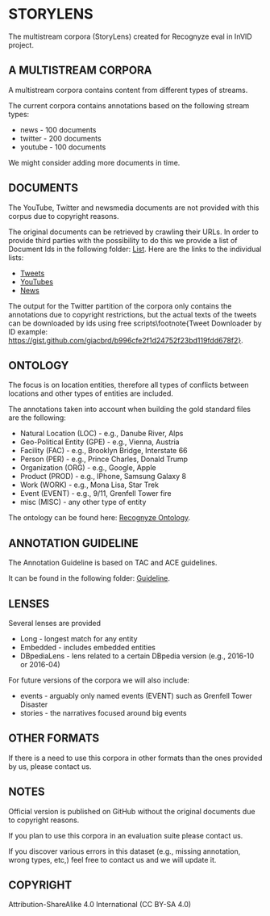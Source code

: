 # STORYLENS

The multistream corpora (StoryLens) created for Recognyze eval in InVID project.

## A MULTISTREAM CORPORA

A multistream corpora contains content from different types of streams. 

The current corpora contains annotations based on the following stream types: 

* news - 100 documents
* twitter - 200 documents
* youtube - 100 documents

We might consider adding more documents in time.

## DOCUMENTS
The YouTube, Twitter and newsmedia documents are not provided with this corpus due to copyright reasons.

The original documents can be retrieved by crawling their URLs. In order to provide third parties with the possibility to do this we provide a list of Document Ids in the following folder: [List](https://github.com/modultechnology/storylens/tree/master/lists). Here are the links to the individual lists:
* [Tweets](https://github.com/modultechnology/storylens/blob/master/lists/tweets.csv)
* [YouTubes](https://github.com/modultechnology/storylens/blob/master/lists/youtubes.csv)
* [News](https://github.com/modultechnology/storylens/blob/master/lists/news.csv)

The output for the Twitter partition of the corpora only contains the annotations due to copyright restrictions, but the actual texts of the tweets can be downloaded by ids using free scripts\footnote{Tweet Downloader by ID example: https://gist.github.com/giacbrd/b996cfe2f1d24752f23bd119fdd678f2}.

## ONTOLOGY

The focus is on location entities, therefore all types of conflicts between locations
and other types of entities are included.

The annotations taken into account when building the gold standard files are the following:
* Natural Location (LOC) - e.g., Danube River, Alps
* Geo-Political Entity (GPE) - e.g., Vienna, Austria
* Facility (FAC) - e.g., Brooklyn Bridge, Interstate 66
* Person (PER) - e.g., Prince Charles, Donald Trump
* Organization (ORG) - e.g., Google, Apple
* Product (PROD) - e.g., IPhone, Samsung Galaxy 8
* Work (WORK) - e.g., Mona Lisa, Star Trek
* Event (EVENT) - e.g., 9/11, Grenfell Tower fire
* misc (MISC) - any other type of entity

The ontology can be found here: [Recognyze Ontology](https://github.com/modultechnology/storylens/blob/master/ontology/recognyze).

## ANNOTATION GUIDELINE

The Annotation Guideline is based on TAC and ACE guidelines.

It can be found in the following folder: [Guideline](https://github.com/modultechnology/storylens/tree/master/guideline).

## LENSES
Several lenses are provided
* Long - longest match for any entity
* Embedded - includes embedded entities
* DBpediaLens - lens related to a certain DBpedia version (e.g., 2016-10 or 2016-04)

For future versions of the corpora we will also include:
* events - arguably only named events (EVENT) such as Grenfell Tower Disaster
* stories - the narratives focused around big events

## OTHER FORMATS

If there is a need to use this corpora in other formats than the ones provided by us, please contact us.

## NOTES
Official version is published on GitHub without the original documents due to copyright reasons.

If you plan to use this corpora in an evaluation suite please contact us.

If you discover various errors in this dataset (e.g., missing annotation, wrong types, etc,) feel free to contact us and we will update it.

## COPYRIGHT
Attribution-ShareAlike 4.0 International (CC BY-SA 4.0)
